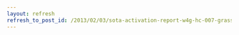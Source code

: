 ```yaml
---
layout: refresh
refresh_to_post_id: /2013/02/03/sota-activation-report-w4g-hc-007-grassy-mountain
---
```

